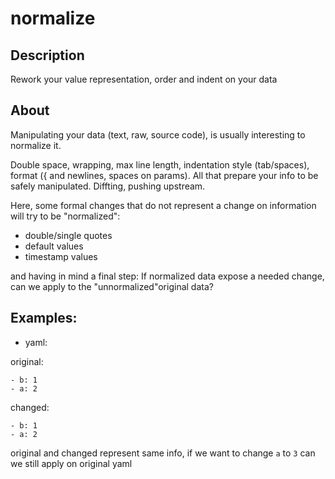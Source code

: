 # normalize

## Description

Rework your value representation, order and indent on your data

## About

Manipulating your data (text, raw, source code), is usually interesting to normalize it.

Double space, wrapping, max line length, indentation style (tab/spaces), format ({ and newlines, spaces on params). 
All that prepare your info to be safely manipulated. Diffting, pushing upstream.

Here, some formal changes that do not represent a change on information will try to be "normalized":

- double/single quotes 
- default values
- timestamp values

and having in mind a final step: If normalized data expose a needed change, can we apply to the "unnormalized"original data?

## Examples:

- yaml:

original:
```
- b: 1
- a: 2
```

changed:
```
- b: 1
- a: 2
```

original and changed represent same info, if we want to change `a` to `3` can we still apply on original yaml

